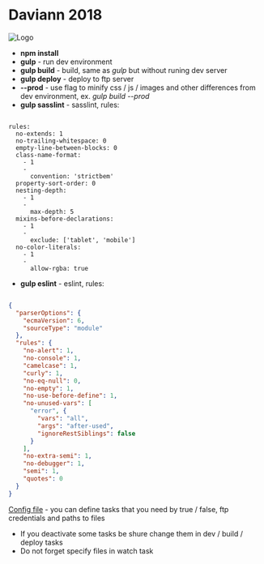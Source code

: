 # Daviann 2018

![Logo](http://static.daviann.com/daviann.png)

* __npm install__
* __gulp__ - run dev environment
* __gulp build__ - build, same as _gulp_ but without runing dev server
* __gulp deploy__ - deploy to ftp server
* __--prod__ - use flag to minify css / js / images and other differences from dev environment, ex. _gulp build --prod_
* __gulp sasslint__ - sasslint, rules:

```text

rules:
  no-extends: 1
  no-trailing-whitespace: 0
  empty-line-between-blocks: 0
  class-name-format:
    - 1
    -
      convention: 'strictbem'
  property-sort-order: 0
  nesting-depth:
    - 1
    -
      max-depth: 5
  mixins-before-declarations:
    - 1
    -
      exclude: ['tablet', 'mobile']
  no-color-literals:
    - 1
    -
      allow-rgba: true

```

* __gulp eslint__ - eslint, rules:

```json

{
  "parserOptions": {
    "ecmaVersion": 6,
    "sourceType": "module"
  },
  "rules": {
    "no-alert": 1,
    "no-console": 1,
    "camelcase": 1,
    "curly": 1,
    "no-eq-null": 0,
    "no-empty": 1,
    "no-use-before-define": 1,
    "no-unused-vars": [
      "error", {
        "vars": "all",
        "args": "after-used",
        "ignoreRestSiblings": false
      }
    ],
    "no-extra-semi": 1,
    "no-debugger": 1,
    "semi": 1,
    "quotes": 0
  }
}
```

[Config file](gulpfile.babel.js/config/index.js) - you can define tasks that you need by true / false, ftp credentials and paths to files

* If you deactivate some tasks be shure change them in dev / build / deploy tasks
* Do not forget specify files in watch task
